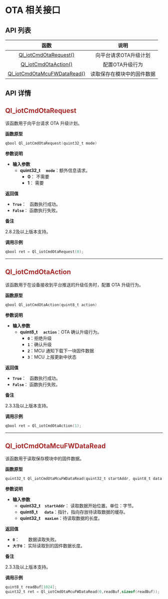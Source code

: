 # OTA 相关接口

## **API 列表**

| 函数 | 说明  |
|:--------:| :-------------:|
| [Ql_iotCmdOtaRequest()](#Ql_iotCmdOtaRequest) | 向平台请求OTA升级计划 |
| [Ql_iotCmdOtaAction()](#Ql_iotCmdOtaAction) | 配置OTA升级行为 |
| [Ql_iotCmdOtaMcuFWDataRead()](#Ql_iotCmdOtaMcuFWDataRead) | 读取保存在模块中的固件数据|

## **API 详情**

<span id="Ql_iotCmdOtaRequest">  </span>
## <font color=#A52A2A  >__Ql_iotCmdOtaRequest__</font>

该函数用于向平台请求 OTA 升级计划。

__函数原型__

```c
qbool Ql_iotCmdOtaRequest(quint32_t mode)
```
__参数说明__

* __输入参数__
	* __quint32_t__  __`mode`__：额外信息请求。
		* __0__： 不需要
		* __1__： 需要

__返回值__

* __`True`__：&nbsp;&nbsp; 函数执行成功。
* __`False`__： 函数执行失败。

__备注__ 

2.8.2及以上版本支持。

__调用示例__

```c
qbool ret = Ql_iotCmdOtaRequest(0);
```
---
<span id="Ql_iotCmdOtaAction">  </span>
## <font color=#A52A2A  >__Ql_iotCmdOtaAction__</font>

该函数用于在设备接收到平台推送的升级任务时，配置 OTA 升级行为。

__函数原型__

```c
qbool Ql_iotCmdOtaAction(quint8_t action)
```
__参数说明__

* __输入参数__
	* __quint8_t__  __`action`__：OTA 确认升级行为。
		* __`0`__：拒绝升级 
		* __`1`__：确认升级 
		* __`2`__：MCU 通知下载下一块固件数据
		* __`3`__：MCU 上报更新中状态


__返回值__

* __`True`__：&nbsp;&nbsp; 函数执行成功。
* __`False`__： 函数执行失败。

__备注__ 

2.3.3及以上版本支持。

__调用示例__

```c
qbool ret = Ql_iotCmdOtaAction(1);
```
---
<span id="Ql_iotCmdOtaMcuFWDataRead">  </span>
## <font color=#A52A2A  >__Ql_iotCmdOtaMcuFWDataRead__</font>

该函数用于读取保存模块中的固件数据。

__函数原型__

```c
quint32_t Ql_iotCmdOtaMcuFWDataRead(quint32_t startAddr, quint8_t data[], quint32_t maxLen)
```
__参数说明__

* __输入参数__
	* __quint32_t__ __`startAddr`__： 读取数据开始位置。单位：字节。
	* __quint8_t__   __`data`__：指针，指向存放待读取数据的缓存。
	* __quint32_t__   __`maxLen`__：待读取数据的长度。


__返回值__

* __`0`__：     数据读取失败。 
* __`大于0`__： 实际读取到的固件数据长度。

__备注__ 

2.3.3及以上版本支持。

__调用示例__

```c
quint8_t readBuf[1024];
quint32_t ret = Ql_iotCmdOtaMcuFWDataRead(0,readBuf,sizeof(readBuf));
```
